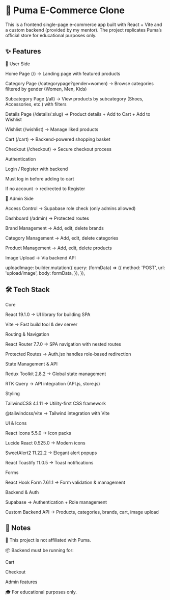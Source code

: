 # 🐆 Puma E-Commerce Clone

This is a frontend single-page e-commerce app built with React + Vite and a custom backend (provided by my mentor).
The project replicates Puma’s official store for educational purposes only.

## ✨ Features
👤 User Side

Home Page (/) → Landing page with featured products

Category Page (/categorypage?gender=women) → Browse categories filtered by gender (Women, Men, Kids)

Subcategory Page (/all) → View products by subcategory (Shoes, Accessories, etc.) with filters

Details Page (/details/:slug) → Product details + Add to Cart + Add to Wishlist

Wishlist (/wishlist) → Manage liked products

Cart (/cart) → Backend-powered shopping basket

Checkout (/checkout) → Secure checkout process

Authentication

Login / Register with backend

Must log in before adding to cart

If no account → redirected to Register

🔐 Admin Side

Access Control → Supabase role check (only admins allowed)

Dashboard (/admin) → Protected routes

Brand Management → Add, edit, delete brands

Category Management → Add, edit, delete categories

Product Management → Add, edit, delete products

Image Upload → Via backend API

uploadImage: builder.mutation({
  query: (formData) => ({
    method: 'POST',
    url: 'upload/image',
    body: formData,
  }),
}),

## 🛠️ Tech Stack
Core

React 19.1.0 → UI library for building SPA

Vite → Fast build tool & dev server

Routing & Navigation

React Router 7.7.0 → SPA navigation with nested routes

Protected Routes → Auth.jsx handles role-based redirection

State Management & API

Redux Toolkit 2.8.2 → Global state management

RTK Query → API integration (API.js, store.js)

Styling

TailwindCSS 4.1.11 → Utility-first CSS framework

@tailwindcss/vite → Tailwind integration with Vite

UI & Icons

React Icons 5.5.0 → Icon packs

Lucide React 0.525.0 → Modern icons

SweetAlert2 11.22.2 → Elegant alert popups

React Toastify 11.0.5 → Toast notifications

Forms

React Hook Form 7.61.1 → Form validation & management

Backend & Auth

Supabase → Authentication + Role management

Custom Backend API → Products, categories, brands, cart, image upload

## 📌 Notes

🚫 This project is not affiliated with Puma.

📦 Backend must be running for:

Cart

Checkout

Admin features

🎓 For educational purposes only.
